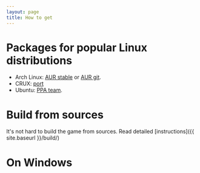 ```yaml
---
layout: page
title: How to get
---
```


# Packages for popular Linux distributions

* Arch Linux: [AUR stable](https://aur.archlinux.org/packages/curseofwar/) or [AUR git](https://aur.archlinux.org/packages/curseofwar-git/).
* CRUX: [port](http://crux.nu/portdb/?a=repo&q=doom)
* Ubuntu: [PPA team](https://launchpad.net/~curseofwar). 

# Build from sources
  It's not hard to build the game from sources. Read detailed [instructions]({{ site.baseurl }}/build/)

# On Windows
